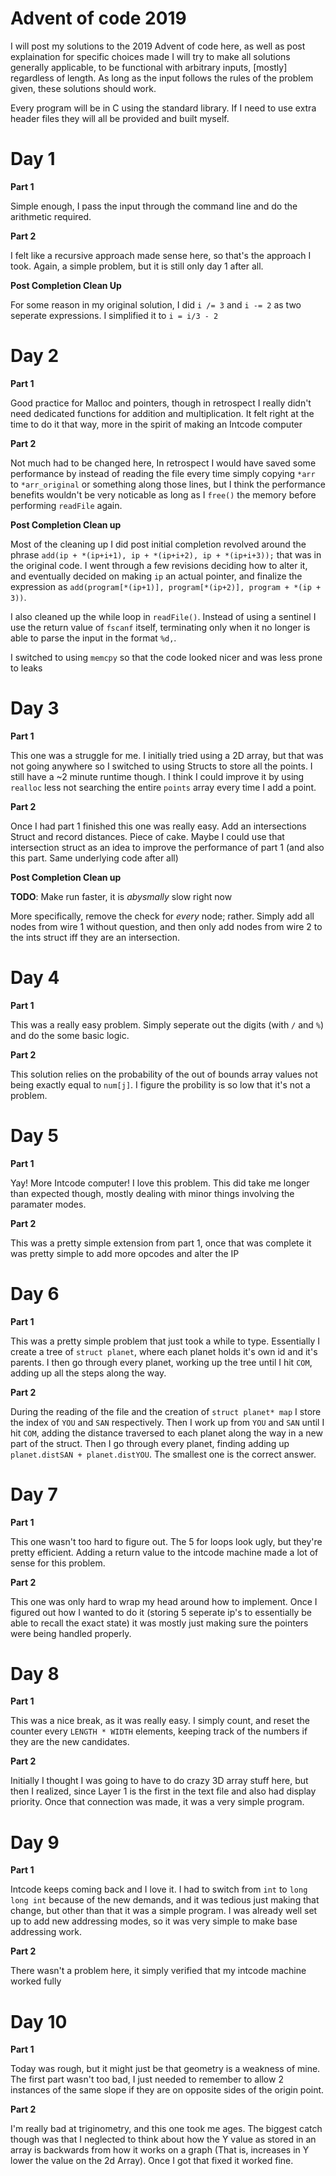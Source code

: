 # Advent of code 2019

I will post my solutions to the 2019 Advent of code here, as well as post explaination for specific choices made
I will try to make all solutions generally applicable, to be functional with arbitrary inputs, [mostly] regardless of length. As long as the input follows the rules of the problem given, these solutions should work.

Every program will be in C using the standard library. If I need to use extra header files they will all be provided and built myself.

# Day 1
__Part 1__

Simple enough, I pass the input through the command line and do the arithmetic required.

__Part 2__

I felt like a recursive approach made sense here, so that's the approach I took. Again, a simple problem, but it is still only day 1 after all.

__Post Completion Clean Up__

For some reason in my original solution, I did `i /= 3` and `i -= 2` as two seperate expressions. I simplified it to `i = i/3 - 2`

# Day 2
__Part 1__

Good practice for Malloc and pointers, though in retrospect I really didn't need dedicated functions for addition and multiplication. It felt right at the time to do it that way, more in the spirit of making an Intcode computer

__Part 2__

Not much had to be changed here, In retrospect I would have saved some performance by instead of reading the file every time simply copying `*arr` to `*arr_original` or something along those lines, but I think the performance benefits wouldn't be very noticable as long as I `free()` the memory before performing `readFile` again. 

__Post Completion Clean up__

Most of the cleaning up I did post initial completion revolved around the phrase `add(ip + *(ip+i+1), ip + *(ip+i+2), ip + *(ip+i+3));` that was in the original code. I went through a few revisions deciding how to alter it, and eventually decided on making `ip` an actual pointer, and finalize the expression as `add(program[*(ip+1)], program[*(ip+2)], program + *(ip + 3))`.

I also cleaned up the while loop in `readFile()`. Instead of using a sentinel I use the return value of `fscanf` itself, terminating only when it no longer is able to parse the input in the format `%d,`. 

I switched to using `memcpy` so that the code looked nicer and was less prone to leaks

# Day 3

__Part 1__

This one was a struggle for me. I initially tried using a 2D array, but that was not going anywhere so I switched to using Structs to store all the points. I still have a ~2 minute runtime though. I think I could improve it by using `realloc` less not searching the entire `points` array every time I add a point.


__Part 2__

Once I had part 1 finished this one was really easy. Add an intersections Struct and record distances. Piece of cake. Maybe I could use that intersection struct as an idea to improve the performance of part 1 (and also this part. Same underlying code after all)

__Post Completion Clean up__

__TODO__: Make run faster, it is *abysmally* slow right now

  More specifically, remove the check for *every* node; rather. Simply add all nodes from wire 1 without question, and then only add nodes from wire 2 to the ints struct iff they are an intersection. 

# Day 4

__Part 1__

This was a really easy problem. Simply seperate out the digits (with `/` and `%`) and do the some basic logic.

__Part 2__

This solution relies on the probability of the out of bounds array values not being exactly equal to `num[j]`. I figure the probility is so low that it's not a problem.

# Day 5

__Part 1__

Yay! More Intcode computer! I love this problem. This did take me longer than expected though, mostly dealing with minor things involving the paramater modes.

__Part 2__

This was a pretty simple extension from part 1, once that was complete it was pretty simple to add more opcodes and alter the IP

# Day 6

__Part 1__

This was a pretty simple problem that just took a while to type. Essentially I create a tree of `struct planet`, where each planet holds it's own id and it's parents. I then go through every planet, working up the tree until I hit `COM`, adding up all the steps along the way.

__Part 2__

During the reading of the file and the creation of `struct planet* map` I store the index of `YOU` and `SAN` respectively. Then I work up from `YOU` and `SAN` until I hit `COM`, adding the distance traversed to each planet along the way in a new part of the struct. Then I go through every planet, finding adding up `planet.distSAN + planet.distYOU`. The smallest one is the correct answer.

# Day 7

__Part 1__

This one wasn't too hard to figure out. The 5 for loops look ugly, but they're pretty efficient. Adding a return value to the intcode machine made a lot of sense for this problem.

__Part 2__

This one was only hard to wrap my head around how to implement. Once I figured out how I wanted to do it (storing 5 seperate ip's to essentially be able to recall the exact state) it was mostly just making sure the pointers were being handled properly.

# Day 8

__Part 1__

This was a nice break, as it was really easy. I simply count, and reset the counter every `LENGTH * WIDTH` elements, keeping track of the numbers if they are the new candidates.

__Part 2__

Initially I thought I was going to have to do crazy 3D array stuff here, but then I realized, since Layer 1 is the first in the text file and also had display priority. Once that connection was made, it was a very simple program.

# Day 9

__Part 1__

Intcode keeps coming back and I love it. I had to switch from `int` to `long long int` because of the new demands, and it was tedious just making that change, but other than that it was a simple program. I was already well set up to add new addressing modes, so it was very simple to make base addressing work.

__Part 2__

There wasn't a problem here, it simply verified that my intcode machine worked fully

# Day 10

__Part 1__

Today was rough, but it might just be that geometry is a weakness of mine. The first part wasn't too bad, I just needed to remember to allow 2 instances of the same slope if they are on opposite sides of the origin point.

__Part 2__

I'm really bad at triginometry, and this one took me ages. The biggest catch though was that I neglected to think about how the Y value as stored in an array is backwards from how it works on a graph (That is, increases in Y lower the value on the 2d Array). Once I got that fixed it worked fine.
